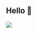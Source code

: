 ## Hello 👋


![](https://media1.tenor.com/images/4ee6683d17aaf077a13a1bb322b24861/tenor.gif?itemid=10894269)
